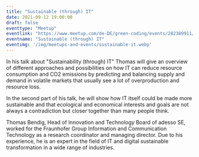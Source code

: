 ```yaml
---
title: "Sustainable (through) IT"
date: 2021-09-12 19:00:00
draft: false
eventtype: "Meetup"
eventlink: "https://www.meetup.com/de-DE/green-coding/events/282389911/"
eventname: "Sustainable (through) IT"
eventimg: '/img/meetups-and-events/sustainable-it.webp'
---
```

In his talk about "Sustainability (through) IT" Thomas will give an overview of different approaches and possibilities on how IT can reduce resource consumption and CO2 emissions by predicting and balancing supply and demand in volatile markets that usually see a lot of overproduction and resource loss.

In the second part of his talk, he will show how IT itself could be made more sustainable and that ecological and economical interests and goals are not always a contradiction but closer together than many people think.

Thomas Bendig, Head of Innovation and Technology Board of adesso SE, worked for the Fraunhofer Group Information and Communication Technology as a research coordinator and managing director. Due to his experience, he is an expert in the field of IT and digital sustainable transformation in a wide range of industries.</p>


